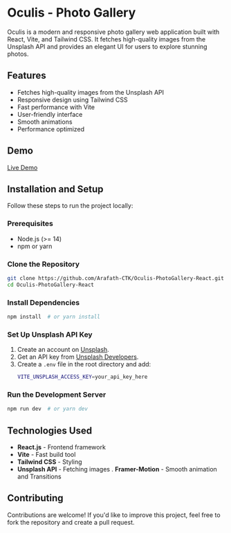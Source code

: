 # Oculis - Photo Gallery

Oculis is a modern and responsive photo gallery web application built with React, Vite, and Tailwind CSS. It fetches high-quality images from the Unsplash API and provides an elegant UI for users to explore stunning photos.

## Features

- Fetches high-quality images from the Unsplash API
- Responsive design using Tailwind CSS
- Fast performance with Vite
- User-friendly interface
- Smooth animations
- Performance optimized

## Demo

[Live Demo](https://oculis-photo-gallery-react.vercel.app/)

## Installation and Setup

Follow these steps to run the project locally:

### Prerequisites

- Node.js (>= 14)
- npm or yarn

### Clone the Repository

```bash
git clone https://github.com/Arafath-CTK/Oculis-PhotoGallery-React.git
cd Oculis-PhotoGallery-React
```

### Install Dependencies

```bash
npm install  # or yarn install
```

### Set Up Unsplash API Key

1. Create an account on [Unsplash](https://unsplash.com/).
2. Get an API key from [Unsplash Developers](https://unsplash.com/developers).
3. Create a `.env` file in the root directory and add:
   ```bash
   VITE_UNSPLASH_ACCESS_KEY=your_api_key_here
   ```

### Run the Development Server

```bash
npm run dev  # or yarn dev
```

## Technologies Used

- **React.js** - Frontend framework
- **Vite** - Fast build tool
- **Tailwind CSS** - Styling
- **Unsplash API** - Fetching images
. **Framer-Motion** - Smooth animation and Transitions

## Contributing

Contributions are welcome! If you'd like to improve this project, feel free to fork the repository and create a pull request.
